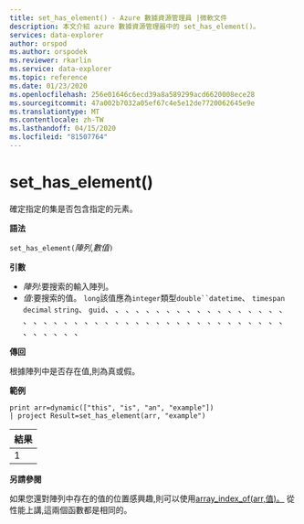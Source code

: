 ```yaml
---
title: set_has_element() - Azure 數據資源管理員 |微軟文件
description: 本文介紹 azure 數據資源管理器中的 set_has_element()。
services: data-explorer
author: orspod
ms.author: orspodek
ms.reviewer: rkarlin
ms.service: data-explorer
ms.topic: reference
ms.date: 01/23/2020
ms.openlocfilehash: 256e01646c6ecd39a8a589299acd6620008ece28
ms.sourcegitcommit: 47a002b7032a05ef67c4e5e12de7720062645e9e
ms.translationtype: MT
ms.contentlocale: zh-TW
ms.lasthandoff: 04/15/2020
ms.locfileid: "81507764"
---
```

# <a name="set_has_element"></a>set_has_element()

確定指定的集是否包含指定的元素。

**語法**

`set_has_element(`*陣列*,*數值*`)`

**引數**

* *陣列*:要搜索的輸入陣列。
* *值*:要搜索的值。 `long`該值應為`integer`類型`double``datetime`、 `timespan` `decimal` `string`、 `guid`、 、 、 、 、 、 、 、 、 、 、 、 、 、 、 、 、 、 、 、 、 、 、 、 、 、 、 、 、 、 、 、 、 、 、 、 、 、 、 、 、 、 、 、 、 、 、 、 、 、

**傳回**

根據陣列中是否存在值,則為真或假。

**範例**

```kusto
print arr=dynamic(["this", "is", "an", "example"]) 
| project Result=set_has_element(arr, "example")
```

|結果|
|---|
|1|

**另請參閱**

如果您還對陣列中存在的值的位置感興趣,則可以使用[array_index_of(arr,值)。](arrayindexoffunction.md) 從性能上講,這兩個函數都是相同的。